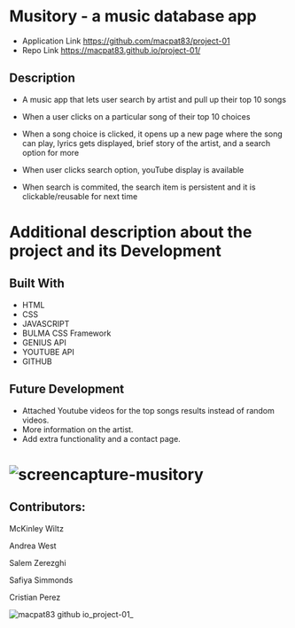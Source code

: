 # Musitory - a music database app

* Application Link https://github.com/macpat83/project-01
* Repo Link https://macpat83.github.io/project-01/


## Description

* A music app that lets user search by artist and pull up their top 10 songs

* When a user clicks on a particular song of their top 10 choices 

* When a song choice is clicked, it opens up a new page where the song can play, lyrics gets displayed, brief story of the artist, and a search option for more

* When user clicks search option, youTube display is available


* When search is commited, the search item is persistent and it is clickable/reusable for next time


# Additional description about the project and its Development

## Built With

- HTML 
- CSS
- JAVASCRIPT
- BULMA CSS Framework
- GENIUS API
- YOUTUBE API
- GITHUB 


## Future Development

- Attached Youtube videos for the top songs results instead of random videos.
- More information on the artist. 
- Add extra functionality and a contact page.



![screencapture-musitory](https://user-images.githubusercontent.com/101297588/167228635-66006852-5600-43a2-890e-52cdf76ab321.png)
=======


## Contributors:

McKinley Wiltz

Andrea West

Salem Zerezghi

Safiya Simmonds

Cristian Perez




![macpat83 github io_project-01_](https://user-images.githubusercontent.com/100632883/167276211-9c6fe7ee-0cd3-4da3-853a-d0dd867a9ddf.png)

